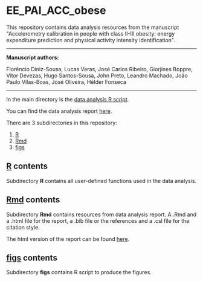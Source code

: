 # EE_PAI_ACC_obese

This repository contains data analysis resources from the manuscript "Accelerometry calibration in people with class II-III obesity: energy expenditure prediction and physical activity intensity identification".

 ---

**Manuscript authors:**

Florêncio Diniz-Sousa, Lucas Veras, José Carlos Ribeiro, Giorjines Boppre, Vítor Devezas, Hugo Santos-Sousa, John Preto, Leandro Machado, João Paulo Vilas-Boas, José Oliveira, Hélder Fonseca

---

In the main directory is the [data analysis R script](analysis.R).

You can find the data analysis report [here](https://verasls.github.io/EE_PAI_ACC_obese/Rmd/index.html).

There are 3 subdirectories in this repository:

1. [R](R/)
2. [Rmd](Rmd/)
3. [figs](figs/)

## [R](R/) contents

Subdirectory **R** contains all user-defined functions used in the data analysis.

## [Rmd](Rmd/) contents

Subdirectory **Rmd** contains resources from data analysis report. A .Rmd and a .html file for the report, a .bib file or the references and a .csl file for the citation style. 

The html version of the report can be found [here](https://verasls.github.io/EE_PAI_ACC_obese/Rmd/index.html).

## [figs](figs/) contents

Subdirectory **figs** contains R script to produce the figures.